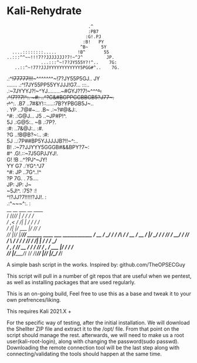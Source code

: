 
 
 
 
 
 
 
 
 
 
 
 # Kali-Rehydrate


                                   .^                                
                                   :PB7                               
                                  :G!.PJ                              
                                 :B!   PY                             
                                ^B~     5Y                            
      ....::::::::.....        !B^       55                           
    ..:::^^~~!!!7??JJJJJJJ?7!~^J^         JP.                         
                 ...:::^~!7?JY555Y?!^..    7G:                        
       ..::^~!77?JJJYYYYYYYYYYYY5PGG#^..    7G.                       
  .:^~~!77777!!!~~~^^^^^^^~!7?JY55P5GJ..     JY                       
 .......          .:^!7JY55PP55YYJJJ!G7...    :::..                   
             .:~7JYYYJ?!~^YJ.........~#GYJ??7!~^^^~~^:                
         .^!7??7!^:.     ~#:     ..^?G&#BGPPGGBBGB5?J77~.             
       :^~~^:.          .B7     ..7#&Y!::.....:7B?YPBGB5J~..          
       .                YP     ..7@#~...       .B~ .:~?#@&J:.         
                       ^#:     .:G@J...         J5   ..~JP#P!^.       
                       5J      .:G@5:..         ~B       .:7P?.       
                      :#:      ..7&@J:..        :#.                   
                      ?G        ..!B@B?~:..     :#:                   
                      5J         ..:7P##BP5YJJJJJB?!!~^:..            
                      B!             .:~7?JJYYY5GGGB#&&BPY?7~:        
                      #^                       .G!.::~7J5GPJJYJ!.     
                      G!                       !B      ..^?PJ^~JY!    
                      YY                       G7         .:YG^.^J7   
                      ^#:                     JP           ..7G^..!^  
                       ?P                    7G.            . 75....  
                        JP:                 JP:                J~     
                         ~5J!^.          :75?                  :!     
                           ^!?JJ?7!!!!!?JJ!.                    :     
                                .:^~~~^:.                       :     
     __ __ ___    __    ____                              
    / //_//   |  / /   /  _/                              
   / ,<  / /| | / /    / /                                
  / /| |/ ___ |/ /____/ /                                 
 /_/ |_/_/ _|_/_____/___/ ______  ____  ___  ____________
   / __ \/ ____/ / / /\ \/ / __ \/ __ \/   |/_  __/ ____/
  / /_/ / __/ / /_/ /  \  / / / / /_/ / /| | / / / __/   
 / _, _/ /___/ __  /   / / /_/ / _, _/ ___ |/ / / /___   
/_/ |_/_____/_/ /_/   /_/_____/_/ |_/_/  |_/_/ /_____/   

A simple bash script in the works. Inspired by: github.com/TheOPSECGuy

This script will pull in a number of git repos that are useful when we pentest, as well as installing packages that are used regularly.

This is an on-going build, Feel free to use this as a base and tweak it to your own prefrences/liking.

This requires Kali 2021.X +

For the specific way of testing, after the initial installation. We will download the Shellter ZIP file and extract it to the /opt/ file. From that point on the script should manage the rest. afterwards, we will need to make us a root user(kali-root-login), along with changing the password(sudo passwd). Downloading the remote connection tool will be the last step along with connecting/validating the tools should happen at the same time. 


